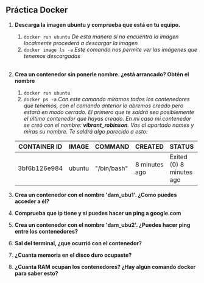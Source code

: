 ## Práctica Docker

1. **Descarga la imagen ubuntu y comprueba que está en tu equipo.**
    1. `docker run ubuntu` *De esta manera si no encuentra la imagen localmente procederá a descargar la imagen*
    2. `docker image ls -a` *Este comando nos permite ver las imágenes que tenemos descargadas*
<br></br>

2. **Crea un contenedor sin ponerle nombre. ¿está arrancado? Obtén el nombre**
    1. `docker run ubuntu`
    2. `docker ps -a` *Con este comando miramos todos los contenedores que tenemos, con el comando anterior lo abremos creado pero estará en modo cerrado. El primero que te saldrá sea posiblemente el último contenedor que hayas creado. En mi caso mi contenedor se creó con el nombre: **_vibrant_robinson_**. Vas al apartado names y miras su nombre. Te saldrá algo parecido a esto:*

    |CONTAINER ID|IMAGE|COMMAND|CREATED|STATUS|PORTS|NAMES|
    |------|------|------|------|------|------|------|
    |3bf6b126e984|ubuntu|"/bin/bash" |8 minutes ago|Exited (0) 8 minutes ago||vibrant_robinson|


3. **Crea un contenedor con el nombre 'dam_ubu1'. ¿Como puedes acceder a él?**


4. **Comprueba que ip tiene y si puedes hacer un ping a google.com**


5. **Crea un contenedor con el nombre 'dam_ubu2'. ¿Puedes hacer ping entre los contenedores?**

6. **Sal del terminal, ¿que ocurrió con el contenedor?**

7. **¿Cuanta memoria en el disco duro ocupaste?**

8. **¿Cuanta RAM ocupan los contenedores? ¿Hay algún comando docker para saber esto?**